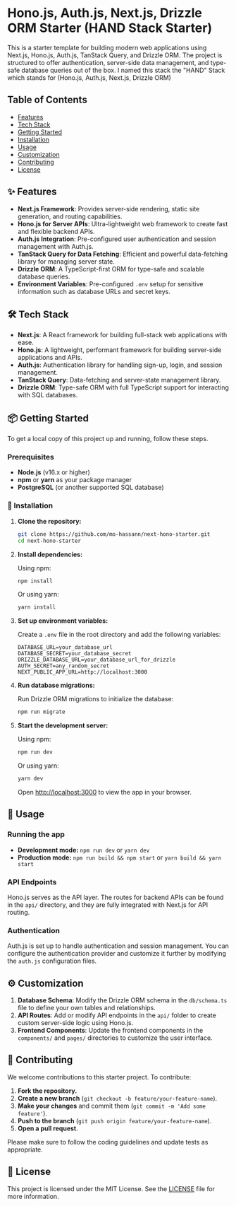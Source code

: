 # Hono.js, Auth.js, Next.js, Drizzle ORM Starter (HAND Stack Starter)

This is a starter template for building modern web applications using Next.js, Hono.js, Auth.js, TanStack Query, and Drizzle ORM. The project is structured to offer authentication, server-side data management, and type-safe database queries out of the box. I named this stack the "HAND" Stack which stands for (Hono.js, Auth.js, Next.js, Drizzle ORM)

## Table of Contents

- [Features](#features)
- [Tech Stack](#tech-stack)
- [Getting Started](#getting-started)
- [Installation](#installation)
- [Usage](#usage)
- [Customization](#customization)
- [Contributing](#contributing)
- [License](#license)

## ✨ Features

- **Next.js Framework**: Provides server-side rendering, static site generation, and routing capabilities.
- **Hono.js for Server APIs**: Ultra-lightweight web framework to create fast and flexible backend APIs.
- **Auth.js Integration**: Pre-configured user authentication and session management with Auth.js.
- **TanStack Query for Data Fetching**: Efficient and powerful data-fetching library for managing server state.
- **Drizzle ORM**: A TypeScript-first ORM for type-safe and scalable database queries.
- **Environment Variables**: Pre-configured `.env` setup for sensitive information such as database URLs and secret keys.

## 🛠️ Tech Stack

- **Next.js**: A React framework for building full-stack web applications with ease.
- **Hono.js**: A lightweight, performant framework for building server-side applications and APIs.
- **Auth.js**: Authentication library for handling sign-up, login, and session management.
- **TanStack Query**: Data-fetching and server-state management library.
- **Drizzle ORM**: Type-safe ORM with full TypeScript support for interacting with SQL databases.

## 📦 Getting Started

To get a local copy of this project up and running, follow these steps.

### Prerequisites

- **Node.js** (v16.x or higher)
- **npm** or **yarn** as your package manager
- **PostgreSQL** (or another supported SQL database)

### 🚀 Installation

1. **Clone the repository:**

    ```bash
    git clone https://github.com/mo-hassann/next-hono-starter.git
    cd next-hono-starter
    ```

2. **Install dependencies:**

    Using npm:

    ```bash
    npm install
    ```

    Or using yarn:

    ```bash
    yarn install
    ```

3. **Set up environment variables:**

    Create a `.env` file in the root directory and add the following variables:

    ```env
    DATABASE_URL=your_database_url
    DATABASE_SECRET=your_database_secret
    DRIZZLE_DATABASE_URL=your_database_url_for_drizzle
    AUTH_SECRET=any_random_secret
    NEXT_PUBLIC_APP_URL=http://localhost:3000
    ```

4. **Run database migrations:**

    Run Drizzle ORM migrations to initialize the database:

    ```bash
    npm run migrate
    ```

5. **Start the development server:**

    Using npm:

    ```bash
    npm run dev
    ```

    Or using yarn:

    ```bash
    yarn dev
    ```

    Open [http://localhost:3000](http://localhost:3000) to view the app in your browser.

## 📖 Usage

### Running the app

- **Development mode:** `npm run dev` or `yarn dev`
- **Production mode:** `npm run build && npm start` or `yarn build && yarn start`

### API Endpoints

Hono.js serves as the API layer. The routes for backend APIs can be found in the `api/` directory, and they are fully integrated with Next.js for API routing.

### Authentication

Auth.js is set up to handle authentication and session management. You can configure the authentication provider and customize it further by modifying the `auth.js` configuration files.

## ⚙️ Customization

1. **Database Schema**: Modify the Drizzle ORM schema in the `db/schema.ts` file to define your own tables and relationships.
2. **API Routes**: Add or modify API endpoints in the `api/` folder to create custom server-side logic using Hono.js.
3. **Frontend Components**: Update the frontend components in the `components/` and `pages/` directories to customize the user interface.

## 🤝 Contributing

We welcome contributions to this starter project. To contribute:

1. **Fork the repository.**
2. **Create a new branch** (`git checkout -b feature/your-feature-name`).
3. **Make your changes** and commit them (`git commit -m 'Add some feature'`).
4. **Push to the branch** (`git push origin feature/your-feature-name`).
5. **Open a pull request**.

Please make sure to follow the coding guidelines and update tests as appropriate.

## 📜 License

This project is licensed under the MIT License. See the [LICENSE](LICENSE) file for more information.
